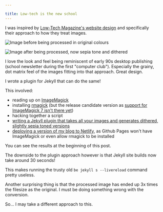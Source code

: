 ```yaml
---

title: Low-tech is the new school
---
```


I was inspired by [Low-Tech Magazine's website design](https://solar.lowtechmagazine.com/2018/09/how-to-build-a-lowtech-website.html) and specifically their approach to how they treat images.

![Image before being processed in original colours](cold-cold-heart.jpg)

![Image after being processed, now sepia tone and dithered](https://5ddbe51130eb310008f18753--focused-williams-e06a20.netlify.com/low-tech/cold-cold-heart.jpg)

I love the look and feel being reminiscent of early 90s desktop publishing (school newsletter during the first "computer club"). Especially the grainy, dot matrix feel of the images fitting into that approach. Great design.

I wrote a plugin for Jekyll that can do the same!

This involved:

* reading up on [ImageMagick](https://imagemagick.org)
* installing [rmagick](https://github.com/rmagick/rmagick) (but the release candidate version as [support for ImageMagick 7 isn't there yet](https://github.com/rmagick/rmagick/issues/256))
* hacking together a script
* [writing a Jekyll plugin that takes all your images and generates dithered, slightly sepia toned versions](https://github.com/chao-xian/chao-xian.github.io/blob/master/_plugins/process_images.rb)
* [deploying a version of my blog to Netlify](https://5ddbe51130eb310008f18753--focused-williams-e06a20.netlify.com), as Github Pages won't have ImageMagick or even allow rmagick to be installed

You can see the results at the beginning of this post.

The downside to the plugin approach however is that Jekyll site builds now take around 30 seconds!

This makes running the trusty old `be jekyll s --livereload` command pretty useless.

Another surprising thing is that the processed image has ended up 3x times the filesize as the original. I must be doing something wrong with the conversion.

So... I may take a different approach to this.